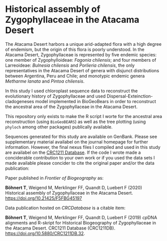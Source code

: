 # Historical assembly of Zygophyllaceae in the Atacama Desert
The Atacama Desert harbors a unique arid-adapted flora with a high degree of endemism, but the origin of this flora is poorly understood. In the Atacama Desert, Zygophyllaceae is represented by five endemic species: one member of Zygophylloideae: *Fagonia chilensis*; and four members of Larreoideae: *Bulnesia chilensis* and *Porlieria chilensis*, the only representatives in the Atacama Desert of genera with disjunct distributions between Argentina, Peru and Chile; and monotypic endemic genera *Metharme lanata* and *Pintoa chilensis*.

In this study I used chloroplast sequence data to reconstruct the evolutionary history of Zygophyllaceae and used Dispersal-Exteinction-cladogeneses model implemented in BioGeoBears in order to reconstruct the ancestral area of the Zygophyllaceae in the Atacama Desert. 

This repository only exists to make the R script I worte for the ancestral area reconstruction (using `BioGeoBEARS`) as well as the tree plotting (using `phyloch` among other packages) publically available.

Sequences generated for this study are available on GenBank. Please see supplementary material availabel on the journal homepage for further information. However, the final nexus files I compiled and used in this study are availabel on the [CRC1211 Database](https://www.crc1211db.uni-koeln.de/data.php?dataID=304). If the code I wrote made a conciderable contribution to your own work or if you used the data sets I made available please concider to cite the original paper and/or the data publication:

Paper published in *Frontier of Biogeography* as:

**Böhnert T**, Weigend M, Merklinger FF, Quandt D, Luebert F (2020) Historical assembly of Zygophyllaceae in the Atacama Desert. https://doi.org/10.21425/F5FBG45197

Data publication hosted on *CRCDatabase* is a citable item:

**Böhnert T**, Weigend M, Merklinger FF, Quandt D, Luebert F (2019) *cp*DNA alignments and R-skript for Historical Biogeography of Zygophyllaceae in the Atacama Desert. CRC1211 Database (CRC1211DB). https://doi.org/10.5880/CRC1211DB.32.
